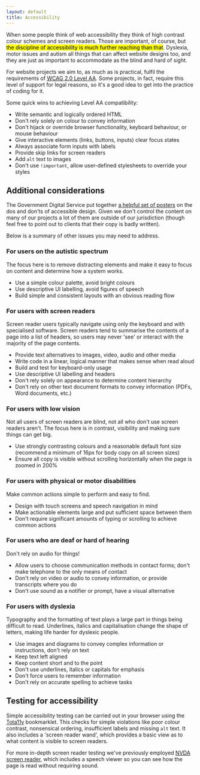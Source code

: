 ```yaml
---
layout: default
title: Accessibility
---
```


When some people think of web accessibility they think of high contrast colour schemes and screen readers. Those are important, of course, but <mark>the discipline of accessibility is much further reaching than that</mark>. Dyslexia, motor issues and autism all things that can affect website designs too, and they are just as important to accommodate as the blind and hard of sight. 

For website projects we aim to, as much as is practical, fulfil the requirements of [<abbr title="Web Content Accessibility Guidelines">WCAG</abbr> 2.0 Level AA](https://www.wuhcag.com/wcag-checklist/). Some projects, in fact, require this level of support for legal reasons, so it's a good idea to get into the practice of coding for it. 

Some quick wins to achieving Level AA compatibility: 

* Write semantic and logically ordered HTML
* Don't rely solely on colour to convey information
* Don't hijack or override browser functionality, keyboard behaviour, or mouse behaviour
* Give interactive elements (links, buttons, inputs) clear focus states
* Always associate form inputs with labels
* Provide skip links for screen readers
* Add `alt` text to images
* Don't use `!important`, allow user-defined stylesheets to override your styles

## Additional considerations

The Government Digital Service put together [a helpful set of posters](https://accessibility.blog.gov.uk/2016/09/02/dos-and-donts-on-designing-for-accessibility/) on the dos and don'ts of accessible design. 
Given we don't control the content on many of our projects a lot of them are outside of our jurisdiction (though feel free to point out to clients that their copy is badly written).

Below is a summary of other issues you may need to address.

### For users on the autistic spectrum

The focus here is to remove distracting elements and make it easy to focus on content and determine how a system works.

* Use a simple colour palette, avoid bright colours
* Use descriptive UI labelling, avoid figures of speech
* Build simple and consistent layouts with an obvious reading flow

### For users with screen readers

Screen reader users typically navigate using only the keyboard and with specialised software. Screen readers tend to summarise the contents of a page into a list of headers, so users may never 'see' or interact with the majority of the page contents.

* Provide text alternatives to images, video, audio and other media
* Write code in a linear, logical manner that makes sense when read aloud
* Build and test for keyboard-only usage
* Use descriptive UI labelling and headers
* Don't rely solely on appearance to determine content hierarchy
* Don't rely on other text document formats to convey information (PDFs, Word documents, etc.)

### For users with low vision

Not all users of screen readers are blind, not all who don't use screen readers aren't. The focus here is in contrast, visibility and making sure things can get big. 

* Use strongly contrasting colours and a reasonable default font size (recommend a minimum of 16px for body copy on all screen sizes)
* Ensure all copy is visible without scrolling horizontally when the page is zoomed in 200%

### For users with physical or motor disabilities

Make common actions simple to perform and easy to find. 

* Design with touch screens and speech navigation in mind
* Make actionable elements large and put sufficient space between them
* Don't require significant amounts of typing or scrolling to achieve common actions

### For users who are deaf or hard of hearing

Don't rely on audio for things!

* Allow users to choose communication methods in contact forms; don't make telephone to the only means of contact
* Don't rely on video or audio to convey information, or provide transcripts where you do
* Don't use sound as a notifier or prompt, have a visual alternative

### For users with dyslexia

Typography and the formatting of text plays a large part in things being difficult to read. Underlines, italics and capitalisation change the shape of letters, making life harder for dyslexic people. 

* Use images and diagrams to convey complex information or instructions, don't rely on text
* Keep text left aligned
* Keep content short and to the point
* Don't use underlines, italics or capitals for emphasis
* Don't force users to remember information
* Don't rely on accurate spelling to achieve tasks

## Testing for accessibility

Simple accessibility testing can be carried out in your browser using the [Tota11y](http://khan.github.io/tota11y/) bookmarklet. This checks for simple violations like poor colour contrast, nonsensical ordering, insufficient labels and missing `alt` text. It also includes a 'screen reader wand', which provides a basic view as to what content is visible to screen readers.

For more in-depth screen reader testing we've previously employed [<abbr title="NonVisual Desktop Access">NVDA</abbr> screen reader](http://www.nvaccess.org/), which includes a speech viewer so you can see how the page is read without requiring sound. 

